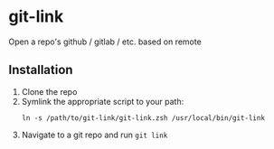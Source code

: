 # git-link
Open a repo's github / gitlab / etc. based on remote

## Installation

1. Clone the repo
2. Symlink the appropriate script to your path:
   ```shell
   ln -s /path/to/git-link/git-link.zsh /usr/local/bin/git-link
   ```
3. Navigate to a git repo and run `git link`

